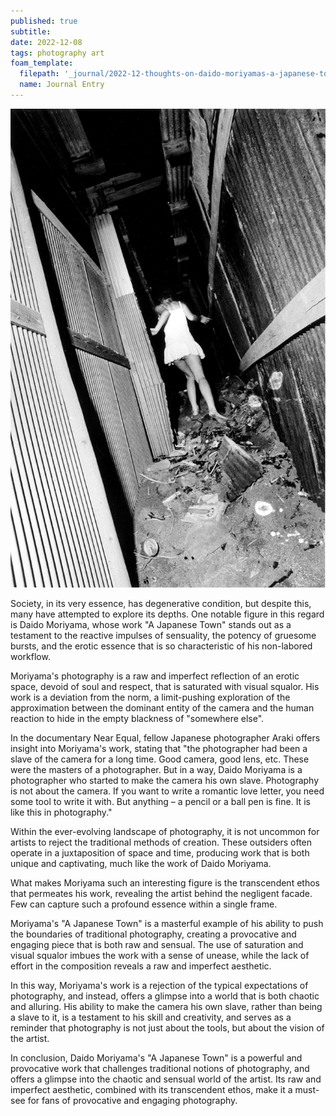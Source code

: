 ```yaml
---
published: true
subtitle:
date: 2022-12-08
tags: photography art
foam_template:
  filepath: '_journal/2022-12-thoughts-on-daido-moriyamas-a-japanese-town.md'
  name: Journal Entry
---
```


![](/images/a_japanese_town.jpg)

Society, in its very essence, has degenerative condition, but despite this, many have attempted to explore its depths. One notable figure in this regard is Daido Moriyama, whose work "A Japanese Town" stands out as a testament to the reactive impulses of sensuality, the potency of gruesome bursts, and the erotic essence that is so characteristic of his non-labored workflow.

Moriyama's photography is a raw and imperfect reflection of an erotic space, devoid of soul and respect, that is saturated with visual squalor. His work is a deviation from the norm, a limit-pushing exploration of the approximation between the dominant entity of the camera and the human reaction to hide in the empty blackness of "somewhere else".

In the documentary Near Equal, fellow Japanese photographer Araki offers insight into Moriyama's work, stating that "the photographer had been a slave of the camera for a long time. Good camera, good lens, etc. These were the masters of a photographer. But in a way, Daido Moriyama is a photographer who started to make the camera his own slave. Photography is not about the camera. If you want to write a romantic love letter, you need some tool to write it with. But anything – a pencil or a ball pen is fine. It is like this in photography."

Within the ever-evolving landscape of photography, it is not uncommon for artists to reject the traditional methods of creation. These outsiders often operate in a juxtaposition of space and time, producing work that is both unique and captivating, much like the work of Daido Moriyama.

What makes Moriyama such an interesting figure is the transcendent ethos that permeates his work, revealing the artist behind the negligent facade. Few can capture such a profound essence within a single frame.

Moriyama's "A Japanese Town" is a masterful example of his ability to push the boundaries of traditional photography, creating a provocative and engaging piece that is both raw and sensual. The use of saturation and visual squalor imbues the work with a sense of unease, while the lack of effort in the composition reveals a raw and imperfect aesthetic.

In this way, Moriyama's work is a rejection of the typical expectations of photography, and instead, offers a glimpse into a world that is both chaotic and alluring. His ability to make the camera his own slave, rather than being a slave to it, is a testament to his skill and creativity, and serves as a reminder that photography is not just about the tools, but about the vision of the artist.

In conclusion, Daido Moriyama's "A Japanese Town" is a powerful and provocative work that challenges traditional notions of photography, and offers a glimpse into the chaotic and sensual world of the artist. Its raw and imperfect aesthetic, combined with its transcendent ethos, make it a must-see for fans of provocative and engaging photography.